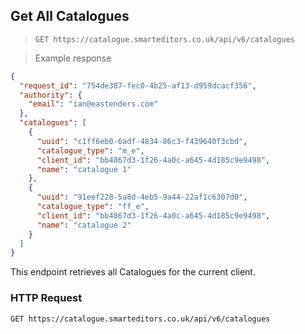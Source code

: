 ## Get All Catalogues

> `GET https://catalogue.smarteditors.co.uk/api/v6/catalogues`

> Example response

```json
{
  "request_id": "754de387-fec0-4b25-af13-d959dcacf356",
  "authority": {
    "email": "ian@eastenders.com"
  },
  "catalogues": [
    {
      "uuid": "c1ff6eb0-6adf-4834-86c3-f439640f3cbd",
      "catalogue_type": "m_e",
      "client_id": "bb4867d3-1f26-4a0c-a645-4d185c9e9498",
      "name": "catalogue 1"
    },
    {
      "uuid": "91eef228-5a8d-4eb5-9a44-22af1c6307d0",
      "catalogue_type": "ff_e",
      "client_id": "bb4867d3-1f26-4a0c-a645-4d185c9e9498",
      "name": "catalogue 2"
    }
  ]
}
```

This endpoint retrieves all Catalogues for the current client.

### HTTP Request

`GET https://catalogue.smarteditors.co.uk/api/v6/catalogues`
